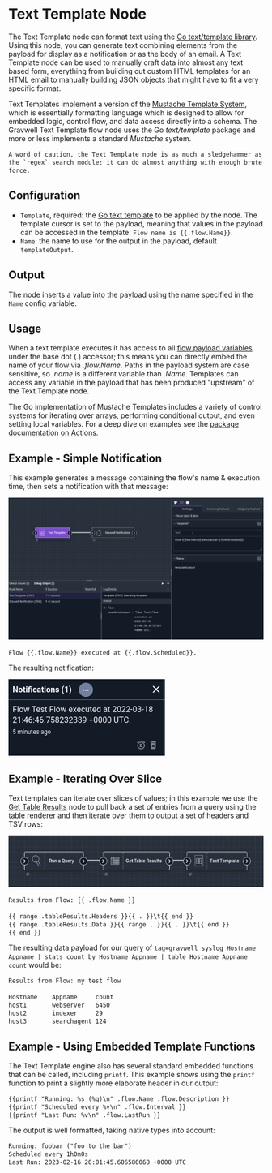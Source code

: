 # Text Template Node

The Text Template node can format text using the [Go text/template library](https://pkg.go.dev/text/template). Using this node, you can generate text combining elements from the payload for display as a notification or as the body of an email.  A Text Template node can be used to manually craft data into almost any text based form, everything from building out custom HTML templates for an HTML email to manually building JSON objects that might have to fit a very specific format.

Text Templates implement a version of the [Mustache Template System](https://en.wikipedia.org/wiki/Mustache_(template_system)), which is essentially formatting language which is designed to allow for embedded logic, control flow, and data access directly into a schema.  The Gravwell Text Template flow node uses the Go *text/template* package and more or less implements a standard *Mustache* system.

```{note}
A word of caution, the Text Template node is as much a sledgehammer as the `regex` search module; it can do almost anything with enough brute force.
```

## Configuration

* `Template`, required: the [Go text template](https://pkg.go.dev/text/template#hdr-Examples) to be applied by the node. The template cursor is set to the payload, meaning that values in the payload can be accessed in the template: `Flow name is {{.flow.Name}}`.
* `Name`: the name to use for the output in the payload, default `templateOutput`.

## Output

The node inserts a value into the payload using the name specified in the `Name` config variable.

## Usage

When a text template executes it has access to all <a href="/flows/flows.html#payloads">flow payload variables</a> under the base dot (*.*) accessor; this means you can directly embed the name of your flow via *.flow.Name*.  Paths in the payload system are case sensitive, so *.name* is a different variable than *.Name*.  Templates can access any variable in the payload that has been produced "upstream" of the Text Template node.

The Go implementation of Mustache Templates includes a variety of control systems for iterating over arrays, performing conditional output, and even setting local variables.  For a deep dive on examples see the [package documentation on Actions](https://pkg.go.dev/text/template#hdr-Actions).

## Example - Simple Notification

This example generates a message containing the flow's name & execution time, then sets a notification with that message:

![](template-example.png)

```
Flow {{.flow.Name}} executed at {{.flow.Scheduled}}.
```

The resulting notification:

![](template-notification.png)

## Example - Iterating Over Slice

Text templates can iterate over slices of values; in this example we use the [Get Table Results](/flows/nodes/gettableresults) node to pull back a set of entries from a query using the [table renderer](/search/table/table) and then iterate over them to output a set of headers and TSV rows:

![](template_flow_1.png)

```text
Results from Flow: {{ .flow.Name }}

{{ range .tableResults.Headers }}{{ . }}\t{{ end }}
{{ range .tableResults.Data }}{{ range . }}{{ . }}\t{{ end }}
{{ end }}
```

The resulting data payload for our query of `tag=gravwell syslog Hostname Appname | stats count by Hostname Appname | table Hostname Appname count` would be:

```text
Results from Flow: my test flow

Hostname	Appname		count
host1		webserver	6450
host2		indexer		29
host3		searchagent	124
```

## Example - Using Embedded Template Functions

The Text Template engine also has several standard embedded functions that can be called, including `printf`.  This example shows using the `printf` function to print a slightly more elaborate header in our output:

```text
{{printf "Running: %s (%q)\n" .flow.Name .flow.Description }}
{{printf "Scheduled every %v\n" .flow.Interval }}
{{printf "Last Run: %v\n" .flow.LastRun }}
```

The output is well formatted, taking native types into account:

```text
Running: foobar ("foo to the bar")
Scheduled every 1h0m0s
Last Run: 2023-02-16 20:01:45.606580068 +0000 UTC
```
